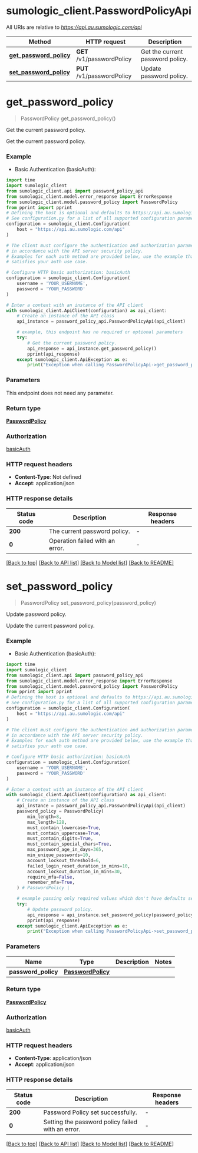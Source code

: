 # sumologic_client.PasswordPolicyApi

All URIs are relative to *https://api.au.sumologic.com/api*

Method | HTTP request | Description
------------- | ------------- | -------------
[**get_password_policy**](PasswordPolicyApi.md#get_password_policy) | **GET** /v1/passwordPolicy | Get the current password policy.
[**set_password_policy**](PasswordPolicyApi.md#set_password_policy) | **PUT** /v1/passwordPolicy | Update password policy.


# **get_password_policy**
> PasswordPolicy get_password_policy()

Get the current password policy.

Get the current password policy.

### Example

* Basic Authentication (basicAuth):
```python
import time
import sumologic_client
from sumologic_client.api import password_policy_api
from sumologic_client.model.error_response import ErrorResponse
from sumologic_client.model.password_policy import PasswordPolicy
from pprint import pprint
# Defining the host is optional and defaults to https://api.au.sumologic.com/api
# See configuration.py for a list of all supported configuration parameters.
configuration = sumologic_client.Configuration(
    host = "https://api.au.sumologic.com/api"
)

# The client must configure the authentication and authorization parameters
# in accordance with the API server security policy.
# Examples for each auth method are provided below, use the example that
# satisfies your auth use case.

# Configure HTTP basic authorization: basicAuth
configuration = sumologic_client.Configuration(
    username = 'YOUR_USERNAME',
    password = 'YOUR_PASSWORD'
)

# Enter a context with an instance of the API client
with sumologic_client.ApiClient(configuration) as api_client:
    # Create an instance of the API class
    api_instance = password_policy_api.PasswordPolicyApi(api_client)

    # example, this endpoint has no required or optional parameters
    try:
        # Get the current password policy.
        api_response = api_instance.get_password_policy()
        pprint(api_response)
    except sumologic_client.ApiException as e:
        print("Exception when calling PasswordPolicyApi->get_password_policy: %s\n" % e)
```


### Parameters
This endpoint does not need any parameter.

### Return type

[**PasswordPolicy**](PasswordPolicy.md)

### Authorization

[basicAuth](../README.md#basicAuth)

### HTTP request headers

 - **Content-Type**: Not defined
 - **Accept**: application/json


### HTTP response details
| Status code | Description | Response headers |
|-------------|-------------|------------------|
**200** | The current password policy. |  -  |
**0** | Operation failed with an error. |  -  |

[[Back to top]](#) [[Back to API list]](../README.md#documentation-for-api-endpoints) [[Back to Model list]](../README.md#documentation-for-models) [[Back to README]](../README.md)

# **set_password_policy**
> PasswordPolicy set_password_policy(password_policy)

Update password policy.

Update the current password policy.

### Example

* Basic Authentication (basicAuth):
```python
import time
import sumologic_client
from sumologic_client.api import password_policy_api
from sumologic_client.model.error_response import ErrorResponse
from sumologic_client.model.password_policy import PasswordPolicy
from pprint import pprint
# Defining the host is optional and defaults to https://api.au.sumologic.com/api
# See configuration.py for a list of all supported configuration parameters.
configuration = sumologic_client.Configuration(
    host = "https://api.au.sumologic.com/api"
)

# The client must configure the authentication and authorization parameters
# in accordance with the API server security policy.
# Examples for each auth method are provided below, use the example that
# satisfies your auth use case.

# Configure HTTP basic authorization: basicAuth
configuration = sumologic_client.Configuration(
    username = 'YOUR_USERNAME',
    password = 'YOUR_PASSWORD'
)

# Enter a context with an instance of the API client
with sumologic_client.ApiClient(configuration) as api_client:
    # Create an instance of the API class
    api_instance = password_policy_api.PasswordPolicyApi(api_client)
    password_policy = PasswordPolicy(
        min_length=8,
        max_length=128,
        must_contain_lowercase=True,
        must_contain_uppercase=True,
        must_contain_digits=True,
        must_contain_special_chars=True,
        max_password_age_in_days=365,
        min_unique_passwords=10,
        account_lockout_threshold=6,
        failed_login_reset_duration_in_mins=10,
        account_lockout_duration_in_mins=30,
        require_mfa=False,
        remember_mfa=True,
    ) # PasswordPolicy | 

    # example passing only required values which don't have defaults set
    try:
        # Update password policy.
        api_response = api_instance.set_password_policy(password_policy)
        pprint(api_response)
    except sumologic_client.ApiException as e:
        print("Exception when calling PasswordPolicyApi->set_password_policy: %s\n" % e)
```


### Parameters

Name | Type | Description  | Notes
------------- | ------------- | ------------- | -------------
 **password_policy** | [**PasswordPolicy**](PasswordPolicy.md)|  |

### Return type

[**PasswordPolicy**](PasswordPolicy.md)

### Authorization

[basicAuth](../README.md#basicAuth)

### HTTP request headers

 - **Content-Type**: application/json
 - **Accept**: application/json


### HTTP response details
| Status code | Description | Response headers |
|-------------|-------------|------------------|
**200** | Password Policy set successfully. |  -  |
**0** | Setting the password policy failed with an error. |  -  |

[[Back to top]](#) [[Back to API list]](../README.md#documentation-for-api-endpoints) [[Back to Model list]](../README.md#documentation-for-models) [[Back to README]](../README.md)

